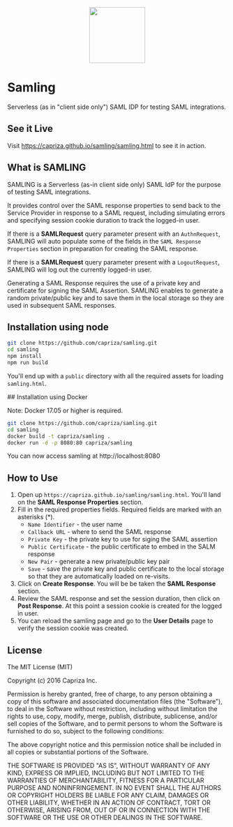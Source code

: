 <div align="center"><img src="https://capriza.github.io/images/logos/logos-scorpion.svg" height="128" /></div>

Samling
===

Serverless (as in "client side only") SAML IDP for testing SAML integrations.

## See it Live

Visit https://capriza.github.io/samling/samling.html to see it in action.

## What is SAMLING

SAMLING is a Serverless (as-in client side only) SAML IdP for the purpose of testing SAML integrations.

It provides control over the SAML response properties to send back to the Service Provider in response to a SAML request,
including simulating errors and specifying session cookie duration to track the logged-in user.

If there is a <strong>SAMLRequest</strong> query parameter present with an `AuthnRequest`,
SAMLING will auto populate some of the fields in the `SAML Response Properties` section in preparation for creating the SAML response.

If there is a <strong>SAMLRequest</strong> query parameter present with a `LogoutRequest`,
SAMLING will log out the currently logged-in user.

Generating a SAML Response requires the use of a private key and certificate for signing the SAML Assertion.
SAMLING enables to generate a random private/public key and to save them in the local storage so they are used in
subsequent SAML responses.

## Installation using node

```bash
git clone https://github.com/capriza/samling.git
cd samling
npm install
npm run build
```

You'll end up with a `public` directory with all the required assets for loading `samling.html`.

## Installation using Docker

Note: Docker 17.05 or higher is required.

```bash
git clone https://github.com/capriza/samling.git
cd samling
docker build -t capriza/samling .
docker run -d -p 8080:80 capriza/samling
```
You can now access samling at http://localhost:8080

## How to Use

1. Open up `https://capriza.github.io/samling/samling.html`. You'll land on the **SAML Response Properties** section.
2. Fill in the required properties fields. Required fields are marked with an asterisks (*).
   * `Name Identifier` - the user name
   * `Callback URL` - where to send the SAML response
   * `Private Key` -  the private key to use for siging the SAML assertion
   * `Public Certificate` - the public certificate to embed in the SALM response
   * `New Pair` - generate a new private/public key pair
   * `Save` - save the private key and public certificate to the local storage so that they are automatically loaded on re-visits.
3. Click on **Create Response**. You will be be taken the **SAML Response** section.
4. Review the SAML response and set the session duration, then click on **Post Response**. At this point a session cookie
   is created for the logged in user.
5. You can reload the samling page and go to the **User Details** page to verify the session cookie was created.

## License

The MIT License (MIT)

Copyright (c) 2016 Capriza Inc.

Permission is hereby granted, free of charge, to any person obtaining a copy
of this software and associated documentation files (the "Software"), to deal
in the Software without restriction, including without limitation the rights
to use, copy, modify, merge, publish, distribute, sublicense, and/or sell
copies of the Software, and to permit persons to whom the Software is
furnished to do so, subject to the following conditions:

The above copyright notice and this permission notice shall be included in
all copies or substantial portions of the Software.

THE SOFTWARE IS PROVIDED "AS IS", WITHOUT WARRANTY OF ANY KIND, EXPRESS OR
IMPLIED, INCLUDING BUT NOT LIMITED TO THE WARRANTIES OF MERCHANTABILITY,
FITNESS FOR A PARTICULAR PURPOSE AND NONINFRINGEMENT. IN NO EVENT SHALL THE
AUTHORS OR COPYRIGHT HOLDERS BE LIABLE FOR ANY CLAIM, DAMAGES OR OTHER
LIABILITY, WHETHER IN AN ACTION OF CONTRACT, TORT OR OTHERWISE, ARISING FROM,
OUT OF OR IN CONNECTION WITH THE SOFTWARE OR THE USE OR OTHER DEALINGS IN
THE SOFTWARE.

